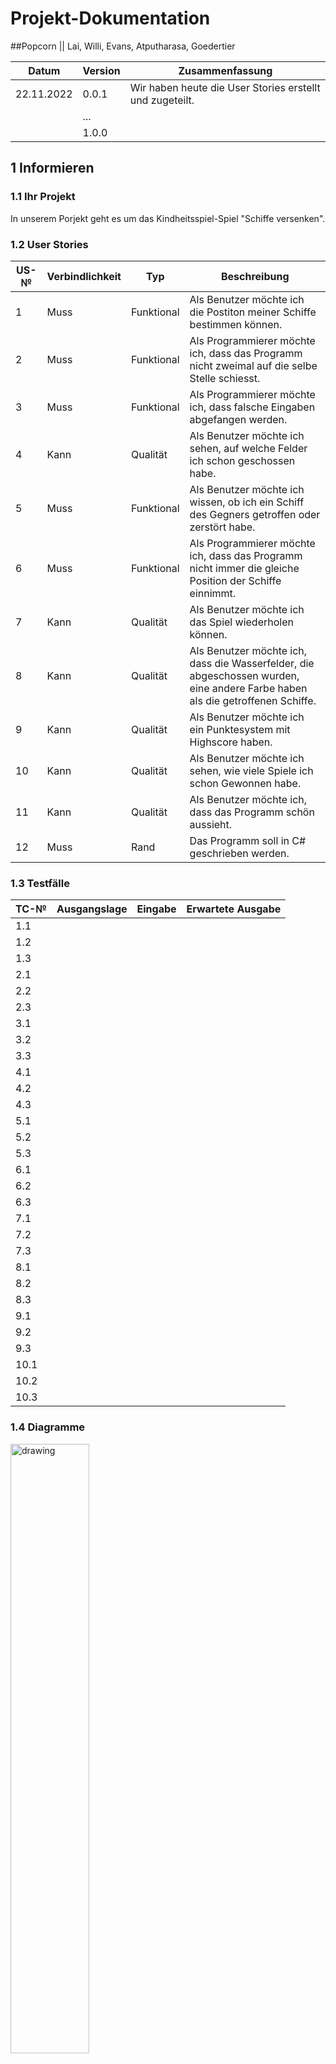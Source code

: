 # Projekt-Dokumentation

##Popcorn || Lai, Willi, Evans, Atputharasa, Goedertier

| Datum | Version | Zusammenfassung                                              |
| ----- | ------- | ------------------------------------------------------------ |
|22.11.2022|0.0.1 |Wir haben heute die User Stories erstellt und zugeteilt. |
|       | ...     |                                                              |
|       | 1.0.0   |                                                              |

## 1 Informieren

### 1.1 Ihr Projekt

In unserem Porjekt geht es um das Kindheitsspiel-Spiel "Schiffe versenken".

### 1.2 User Stories

| US-№ | Verbindlichkeit | Typ  | Beschreibung                       |
| ---- | --------------- | ---- | ---------------------------------- |
| 1    |Muss             |Funktional|Als Benutzer möchte ich die Postiton meiner Schiffe bestimmen können.|
| 2    |Muss             |Funktional|Als Programmierer möchte ich, dass das Programm nicht zweimal auf die selbe Stelle schiesst.|
| 3    |Muss             |Funktional|Als Programmierer möchte ich, dass falsche Eingaben abgefangen werden.|
| 4    |Kann             |Qualität  |Als Benutzer möchte ich sehen, auf welche Felder ich schon geschossen habe.|
| 5    |Muss             |Funktional|Als Benutzer möchte ich wissen, ob ich ein Schiff des Gegners getroffen oder zerstört habe.|
| 6    |Muss             |Funktional|Als Programmierer möchte ich, dass das Programm nicht immer die gleiche Position der Schiffe einnimmt.|
| 7    |Kann             |Qualität  |Als Benutzer möchte ich das Spiel wiederholen können.|
| 8    |Kann             |Qualität  |Als Benutzer möchte ich, dass die Wasserfelder, die abgeschossen wurden, eine andere Farbe haben als die getroffenen Schiffe. |
| 9    |Kann             |Qualität  |Als Benutzer möchte ich ein Punktesystem mit Highscore haben.|
| 10   |Kann             |Qualität  |Als Benutzer möchte ich sehen, wie viele Spiele ich schon Gewonnen habe.|
| 11   |Kann             |Qualität  |Als Benutzer möchte ich, dass das Programm schön aussieht.|
| 12   |Muss             |Rand      |Das Programm soll in C# geschrieben werden.|

### 1.3 Testfälle

| TC-№ | Ausgangslage | Eingabe | Erwartete Ausgabe |
| ---- | ------------ | ------- | ----------------- |
| 1.1  |              |         |                   |
| 1.2  |              |         |                   |
| 1.3  |              |         |                   |
| 2.1  |              |         |                   |
| 2.2  |              |         |                   |
| 2.3  |              |         |                   |
| 3.1  |              |         |                   |
| 3.2  |              |         |                   |
| 3.3  |              |         |                   |
| 4.1  |              |         |                   |
| 4.2  |              |         |                   |
| 4.3  |              |         |                   |
| 5.1  |              |         |                   |
| 5.2  |              |         |                   |
| 5.3  |              |         |                   |
| 6.1  |              |         |                   |
| 6.2  |              |         |                   |
| 6.3  |              |         |                   |
| 7.1  |              |         |                   |
| 7.2  |              |         |                   |
| 7.3  |              |         |                   |
| 8.1  |              |         |                   |
| 8.2  |              |         |                   |
| 8.3  |              |         |                   |
| 9.1  |              |         |                   |
| 9.2  |              |         |                   |
| 9.3  |              |         |                   |
| 10.1 |              |         |                   |
| 10.2 |              |         |                   |
| 10.3 |              |         |                   |

### 1.4 Diagramme

<img src="https://user-images.githubusercontent.com/110891995/203274456-490e96cd-e41f-4f27-b333-9d2a5852b24d.jpg" alt="drawing" width="50%"/>

## 2 Planen

| AP-№ | Frist | Zuständig | Beschreibung | geplante Zeit |
| ---- | ----- | --------- | ------------ | ------------- |
| 1.A  |06.11.2022|T. Evans|                   |          |
| 1.B  |06.11.2022|T. Evans|                   |          |
| 1.C  |06.11.2022|T. Evans|                   |          |
| 2.A  |06.11.2022|L. Lai  |                   |          |
| 2.B  |06.11.2022|L. Lai  |                   |          |
| 2.C  |06.11.2022|L. Lai  |                   |          |
| 3.A  |06.11.2022|A. Atputharasa|             |          |
| 3.B  |06.11.2022|A. Atputharasa|             |          |
| 3.C  |06.11.2022|A. Atputharasa|             |          |
| 4.A  |06.11.2022|R. Willi|                   |          |
| 4.B  |06.11.2022|R. Willi|                   |          |
| 4.C  |06.11.2022|R. Willi|                   |          |
| 5.A  |06.11.2022|T. Evans|                   |          |
| 5.B  |06.11.2022|T. Evans|                   |          |
| 5.C  |06.11.2022|T. Evans|                   |          |
| 6.A  |06.11.2022|L. Lai  |                   |          |
| 6.B  |06.11.2022|L. Lai  |                   |          |
| 6.C  |06.11.2022|L. Lai  |                   |          |
| 7.A  |06.11.2022|A. Atputharasa|             |          |
| 7.B  |06.11.2022|A. Atputharasa|             |          |
| 7.C  |06.11.2022|A. Atputharasa|             |          |
| 8.A  |06.11.2022|R. Willi|                   |          |
| 8.B  |06.11.2022|R. Willi|                   |          |
| 8.C  |06.11.2022|R. Willi|                   |          |
| 9.A  |06.11.2022|T. Goedertier|              |         |
| 9.B  |06.11.2022|T. Goedertier|              |         |
| 9.C  |06.11.2022|T. Goedertier|              |         |
| 10.A |06.11.2022|T. Goedertier|              |         |
| 10.B |06.11.2022|T. Goedertier|              |         |
| 10.C |06.11.2022|T. Goedertier|              |         |

Total: 
Wir haben Total 30 Arbeitspakete.

## 3 Entscheiden

✍️ Dokumentieren Sie hier Ihre Entscheidungen und Annahmen, die Sie im Bezug auf Ihre User Stories und die Implementierung getroffen haben.

## 4 Realisieren

| AP-№ | Datum | Zuständig | geplante Zeit | tatsächliche Zeit |
| ---- | ----- | --------- | ------------- | ----------------- |
| 1.A  |       |           |               |                   |
| ...  |       |           |               |                   |

✍️ Tragen Sie jedes Mal, wenn Sie ein Arbeitspaket abschließen, hier ein, wie lang Sie effektiv dafür hatten.

## 5 Kontrollieren

### 5.1 Testprotokoll

| TC-№ | Datum | Resultat | Tester |
| ---- | ----- | -------- | ------ |
| 1.1  |       |          |        |
| ...  |       |          |        |

✍️ Vergessen Sie nicht, ein Fazit hinzuzufügen, welches das Test-Ergebnis einordnet.

### 5.2 Exploratives Testen

| BR-№ | Ausgangslage | Eingabe | Erwartete Ausgabe | Tatsächliche Ausgabe |
| ---- | ------------ | ------- | ----------------- | -------------------- |
| I    |              |         |                   |                      |
| ...  |              |         |                   |                      |

✍️ Verwenden Sie römische Ziffern für Ihre Bug Reports, also I, II, III, IV etc.

## 6 Auswerten

✍️ Fügen Sie hier eine Verknüpfung zu Ihrem Lern-Bericht ein.
